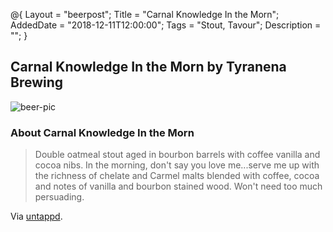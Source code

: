 @{ 
 Layout = "beerpost"; 
 Title = "Carnal Knowledge In the Morn"; 
 AddedDate = "2018-12-11T12:00:00"; 
 Tags = "Stout, Tavour"; 
 Description = ""; 
 } 
 

## Carnal Knowledge In the Morn by Tyranena Brewing

![beer-pic]

### About Carnal Knowledge In the Morn

> Double oatmeal stout aged in bourbon barrels with coffee vanilla and cocoa nibs. In the morning, don't say you love me...serve me up with the richness of chelate and Carmel malts blended with coffee, cocoa and notes of vanilla and bourbon stained wood. Won't need too much persuading.

Via [untappd][untappd-url].

[untappd-url]: <https://untappd.com/b/tyranena-brewing-carnal-knowledge-in-the-morn/2239227>
[beer-pic]: https://jasonpowley.com/assets/img/2018-12-11-carnal-knowledge-in-the-morn.jpeg "Carnal Knowledge In the Morn by Tyranena Brewing"
